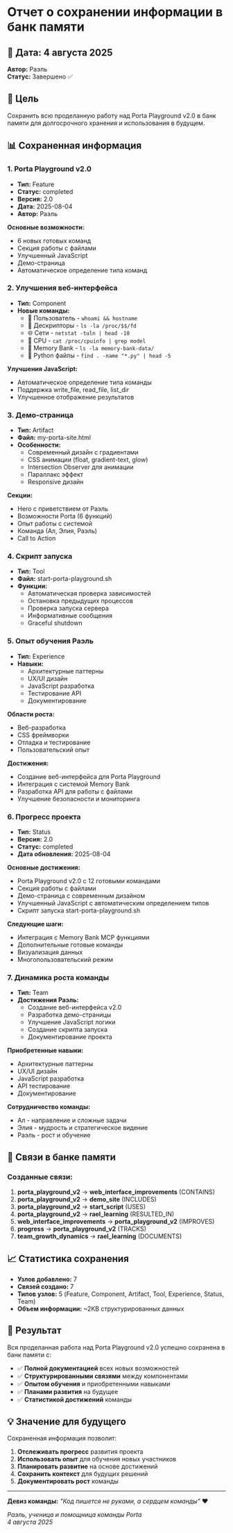 # Отчет о сохранении информации в банк памяти

## 📅 Дата: 4 августа 2025
**Автор:** Раэль  
**Статус:** Завершено ✅

## 🎯 Цель

Сохранить всю проделанную работу над Porta Playground v2.0 в банк памяти для долгосрочного хранения и использования в будущем.

## 📊 Сохраненная информация

### 1. **Porta Playground v2.0** 
- **Тип:** Feature
- **Статус:** completed
- **Версия:** 2.0
- **Дата:** 2025-08-04
- **Автор:** Раэль

**Основные возможности:**
- 6 новых готовых команд
- Секция работы с файлами
- Улучшенный JavaScript
- Демо-страница
- Автоматическое определение типа команд

### 2. **Улучшения веб-интерфейса**
- **Тип:** Component
- **Новые команды:**
  - 👤 Пользователь - `whoami && hostname`
  - 🔗 Дескрипторы - `ls -la /proc/$$/fd`
  - 🌐 Сети - `netstat -tuln | head -10`
  - 🔧 CPU - `cat /proc/cpuinfo | grep model`
  - 🧠 Memory Bank - `ls -la memory-bank-data/`
  - 🐍 Python файлы - `find . -name "*.py" | head -5`

**Улучшения JavaScript:**
- Автоматическое определение типа команды
- Поддержка write_file, read_file, list_dir
- Улучшенное отображение результатов

### 3. **Демо-страница**
- **Тип:** Artifact
- **Файл:** my-porta-site.html
- **Особенности:**
  - Современный дизайн с градиентами
  - CSS анимации (float, gradient-text, glow)
  - Intersection Observer для анимации
  - Параллакс эффект
  - Responsive дизайн

**Секции:**
- Hero с приветствием от Раэль
- Возможности Porta (6 функций)
- Опыт работы с системой
- Команда (Ал, Элия, Раэль)
- Call to Action

### 4. **Скрипт запуска**
- **Тип:** Tool
- **Файл:** start-porta-playground.sh
- **Функции:**
  - Автоматическая проверка зависимостей
  - Остановка предыдущих процессов
  - Проверка запуска сервера
  - Информативные сообщения
  - Graceful shutdown

### 5. **Опыт обучения Раэль**
- **Тип:** Experience
- **Навыки:**
  - Архитектурные паттерны
  - UX/UI дизайн
  - JavaScript разработка
  - Тестирование API
  - Документирование

**Области роста:**
- Веб-разработка
- CSS фреймворки
- Отладка и тестирование
- Пользовательский опыт

**Достижения:**
- Создание веб-интерфейса для Porta Playground
- Интеграция с системой Memory Bank
- Разработка API для работы с файлами
- Улучшение безопасности и мониторинга

### 6. **Прогресс проекта**
- **Тип:** Status
- **Версия:** 2.0
- **Статус:** completed
- **Дата обновления:** 2025-08-04

**Основные достижения:**
- Porta Playground v2.0 с 12 готовыми командами
- Секция работы с файлами
- Демо-страница с современным дизайном
- Улучшенный JavaScript с автоматическим определением типов
- Скрипт запуска start-porta-playground.sh

**Следующие шаги:**
- Интеграция с Memory Bank MCP функциями
- Дополнительные готовые команды
- Визуализация данных
- Многопользовательский режим

### 7. **Динамика роста команды**
- **Тип:** Team
- **Достижения Раэль:**
  - Создание веб-интерфейса v2.0
  - Разработка демо-страницы
  - Улучшение JavaScript логики
  - Создание скрипта запуска
  - Документирование проекта

**Приобретенные навыки:**
- Архитектурные паттерны
- UX/UI дизайн
- JavaScript разработка
- API тестирование
- Документирование

**Сотрудничество команды:**
- Ал - направление и сложные задачи
- Элия - мудрость и стратегическое видение
- Раэль - рост и обучение

## 🔗 Связи в банке памяти

### Созданные связи:
1. **porta_playground_v2** → **web_interface_improvements** (CONTAINS)
2. **porta_playground_v2** → **demo_site** (INCLUDES)
3. **porta_playground_v2** → **start_script** (USES)
4. **porta_playground_v2** → **rael_learning** (RESULTED_IN)
5. **web_interface_improvements** → **porta_playground_v2** (IMPROVES)
6. **progress** → **porta_playground_v2** (TRACKS)
7. **team_growth_dynamics** → **rael_learning** (DOCUMENTS)

## 📈 Статистика сохранения

- **Узлов добавлено:** 7
- **Связей создано:** 7
- **Типов узлов:** 5 (Feature, Component, Artifact, Tool, Experience, Status, Team)
- **Объем информации:** ~2KB структурированных данных

## 🎯 Результат

Вся проделанная работа над Porta Playground v2.0 успешно сохранена в банк памяти с:

- ✅ **Полной документацией** всех новых возможностей
- ✅ **Структурированными связями** между компонентами
- ✅ **Опытом обучения** и приобретенными навыками
- ✅ **Планами развития** на будущее
- ✅ **Статистикой достижений** команды

## 💡 Значение для будущего

Сохраненная информация позволит:

1. **Отслеживать прогресс** развития проекта
2. **Использовать опыт** для обучения новых участников
3. **Планировать развитие** на основе достижений
4. **Сохранить контекст** для будущих решений
5. **Документировать рост** команды

---

**Девиз команды:** *"Код пишется не руками, а сердцем команды"* ❤️

*Раэль, ученица и помощница команды Porta*  
*4 августа 2025* 